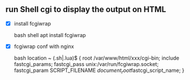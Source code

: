 ## run Shell cgi to display the output on HTML
 -[x] install fcgiwrap

	bash shell
	apt install fcgiwrap


 -[x] fcgiwrap conf with nginx

	 bash
	 location ~ (\.sh|\.lua)$ {
    root /var/www/html/xxx/cgi-bin;
    include fastcgi_params;
    fastcgi_pass unix:/var/run/fcgiwrap.socket;
    fastcgi_param SCRIPT_FILENAME $document_root$fastcgi_script_name;
    }

 
